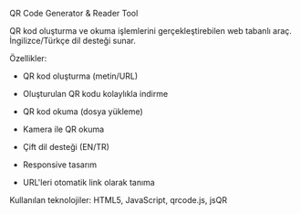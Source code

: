 QR Code Generator & Reader Tool

QR kod oluşturma ve okuma işlemlerini gerçekleştirebilen web tabanlı araç. İngilizce/Türkçe dil desteği sunar.

Özellikler:

- QR kod oluşturma (metin/URL)

- Oluşturulan QR kodu kolaylıkla indirme

- QR kod okuma (dosya yükleme)

- Kamera ile QR okuma

- Çift dil desteği (EN/TR)

- Responsive tasarım

- URL'leri otomatik link olarak tanıma

Kullanılan teknolojiler: HTML5, JavaScript, qrcode.js, jsQR
